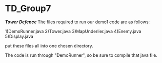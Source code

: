 # TD_Group7

***Tower Defence***
The files required to run our demo1 code are as follows:
 
  1)DemoRunner.java
  2)Tower.java
  3)MapUnderlier.java
  4)Enemy.java
  5)Display.java
  
  put these files all into one chosen directory.
  
  The code is run through "DemoRunner", so be sure to compile that java file.
  
